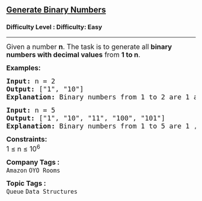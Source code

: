 <h2><a href="https://www.geeksforgeeks.org/problems/generate-binary-numbers-1587115620/1?itm_source=geeksforgeeks&itm_medium=article&itm_campaign=practice_card">Generate Binary Numbers</a></h2><h3>Difficulty Level : Difficulty: Easy</h3><hr><div class="problems_problem_content__Xm_eO"><p><span style="font-size: 18px;">Given a number <strong>n</strong>. The task is to generate all <strong>binary numbers with decimal values</strong> from <strong>1 to n</strong>.</span></p>
<p><strong><span style="font-size: 18px;">Examples:</span></strong></p>
<pre><strong><span style="font-size: 18px;">Input: </span></strong><span style="font-size: 18px;">n = 2
<strong>Output: </strong>["1", "10"]<strong>
Explanation: </strong>Binary numbers from 1 to 2 are 1 and 10.</span>
</pre>
<pre><strong><span style="font-size: 18px;">Input: </span></strong><span style="font-size: 18px;">n = 5
<strong>Output: </strong>["1", "10", "11", "100", "101"]<strong>
Explanation: </strong>Binary numbers from 1 to 5 are 1 , 10 , 11 , 100 and 101.</span></pre>
<p><span style="font-size: 18px;"><strong>Constraints:</strong></span><br><span style="font-size: 18px;">1 ≤ n ≤ 10<sup>6</sup></span></p></div><p><span style=font-size:18px><strong>Company Tags : </strong><br><code>Amazon</code>&nbsp;<code>OYO Rooms</code>&nbsp;<br><p><span style=font-size:18px><strong>Topic Tags : </strong><br><code>Queue</code>&nbsp;<code>Data Structures</code>&nbsp;